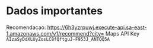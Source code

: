 # Dados importantes

Recomendacao: https://6h3yzrpuwj.execute-api.sa-east-1.amazonaws.com/v1/recommend?city=
Maps API Key `AIzaSyDdXLUyZosLC8fQftguJ-F953J_ANTQQ5A`
